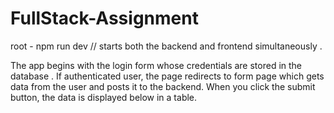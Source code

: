 # FullStack-Assignment
root - npm run dev // starts both the backend and frontend simultaneously .

The app begins with the login form whose credentials are stored in the database .
If authenticated user, the page redirects to form page which gets data from the user and posts it to the backend.
When you click the submit button, the data is displayed below in a table.
